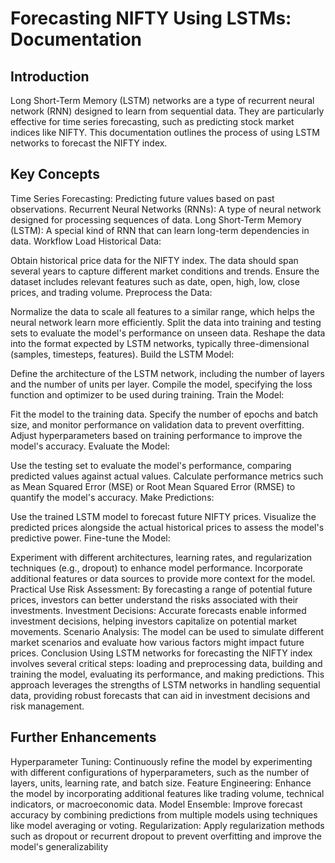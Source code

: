 # Forecasting NIFTY Using LSTMs: Documentation
## Introduction
Long Short-Term Memory (LSTM) networks are a type of recurrent neural network (RNN) designed to learn from sequential data. They are particularly effective for time series forecasting, such as predicting stock market indices like NIFTY. This documentation outlines the process of using LSTM networks to forecast the NIFTY index.

## Key Concepts
Time Series Forecasting: Predicting future values based on past observations.
Recurrent Neural Networks (RNNs): A type of neural network designed for processing sequences of data.
Long Short-Term Memory (LSTM): A special kind of RNN that can learn long-term dependencies in data.
Workflow
Load Historical Data:

Obtain historical price data for the NIFTY index. The data should span several years to capture different market conditions and trends.
Ensure the dataset includes relevant features such as date, open, high, low, close prices, and trading volume.
Preprocess the Data:

Normalize the data to scale all features to a similar range, which helps the neural network learn more efficiently.
Split the data into training and testing sets to evaluate the model's performance on unseen data.
Reshape the data into the format expected by LSTM networks, typically three-dimensional (samples, timesteps, features).
Build the LSTM Model:

Define the architecture of the LSTM network, including the number of layers and the number of units per layer.
Compile the model, specifying the loss function and optimizer to be used during training.
Train the Model:

Fit the model to the training data. Specify the number of epochs and batch size, and monitor performance on validation data to prevent overfitting.
Adjust hyperparameters based on training performance to improve the model's accuracy.
Evaluate the Model:

Use the testing set to evaluate the model's performance, comparing predicted values against actual values.
Calculate performance metrics such as Mean Squared Error (MSE) or Root Mean Squared Error (RMSE) to quantify the model's accuracy.
Make Predictions:

Use the trained LSTM model to forecast future NIFTY prices.
Visualize the predicted prices alongside the actual historical prices to assess the model's predictive power.
Fine-tune the Model:

Experiment with different architectures, learning rates, and regularization techniques (e.g., dropout) to enhance model performance.
Incorporate additional features or data sources to provide more context for the model.
Practical Use
Risk Assessment: By forecasting a range of potential future prices, investors can better understand the risks associated with their investments.
Investment Decisions: Accurate forecasts enable informed investment decisions, helping investors capitalize on potential market movements.
Scenario Analysis: The model can be used to simulate different market scenarios and evaluate how various factors might impact future prices.
Conclusion
Using LSTM networks for forecasting the NIFTY index involves several critical steps: loading and preprocessing data, building and training the model, evaluating its performance, and making predictions. This approach leverages the strengths of LSTM networks in handling sequential data, providing robust forecasts that can aid in investment decisions and risk management.

## Further Enhancements
Hyperparameter Tuning: Continuously refine the model by experimenting with different configurations of hyperparameters, such as the number of layers, units, learning rate, and batch size.
Feature Engineering: Enhance the model by incorporating additional features like trading volume, technical indicators, or macroeconomic data.
Model Ensemble: Improve forecast accuracy by combining predictions from multiple models using techniques like model averaging or voting.
Regularization: Apply regularization methods such as dropout or recurrent dropout to prevent overfitting and improve the model's generalizability
